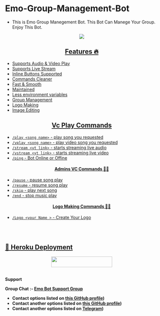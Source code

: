 # Emo-Group-Management-Bot
* This is Emo Group Manegement Bot. This Bot Can  Manege Your Group. Enjoy This Bot.

<p align="center"><a href="https://github.com/RishBropromax/Emo-Group-Management-Bot"><img src="https://telegra.ph/file/9bf179983e68a9b02b61d.jpg"</a></p>

 <h2 align="center"> Features 🔥 </h2> 
<ul>
  
<li>Supports Audio & Video Play</li>
    <li>Supports Live Stream</li>
    <li>Inline Buttons Supported</li>
    <li>Commands Cleaner</li>
    <li>Fast & Smooth</li>
    <li>Maintained</li>
    <li>Less environment variables</li>
  <li>Group Management</li>
  <li>Logo Making </li>
  <li> Image Editing </li>

</ul>
  
  <h2 align="center"> Vc Play Commands </h2>

- `/play <song name>` - play song you requested
- `/vplay <song name>` - play video song you requested
- `/stream <yt link>` - starts streaming live audio
- `/vstream <yt link>` - starts streaming live video
- `/ping` - Bot Online or Offine

<h4 align="center"> Admins VC Commands 👷‍♂️ </h4>

- `/pause` - pause song play
- `/resume` - resume song play
- `/skip` - play next song
- `/end` - stop music play

<h4 align="center"> Logo Making Commands 👷‍♂️ </h4>

- `/Logo <your Name >` - Create Your Logo


<br><br><h2 >  🚀 Heroku Deployment </h2>
<p align="center"><a href="https://heroku.com/deploy?template=https://github.com/RishBropromax/Emo-Group-Management-Bot"> <img src="https://img.shields.io/badge/Deploy%20To%20Heroku-black?style=for-the-badge&logo=heroku" width="200" height="35.45"/></a></p><br><b

## Support

Group Chat :- [Emo Bot Support Group](https://t.me/Emo_Bot_Support)

- Contact options listed on [this GitHub profile](https://github.com/RishBropromax))
- Contact another options listed on [this GitHub profile](https://github.com/ImRishmika))
- Contact another options listed on [Telegram](https://t.me/ImRishmika))


